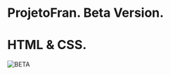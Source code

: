 ﻿# ProjetoFran. Beta Version.
# HTML & CSS. 
![BETA](https://user-images.githubusercontent.com/101474322/163623417-ccbde681-e2e7-435c-a737-acf6ebc6aaeb.jpg)
